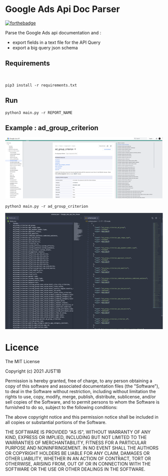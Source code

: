 # Google Ads Api Doc Parser

[![forthebadge](https://forthebadge.com/images/badges/made-with-python.svg)](https://forthebadge.com)

Parse the Google Ads api documentation and :

- export fields in a text file for the API Query
- export a big query json schema

## Requirements

<br>

    pip3 install -r requirements.txt

## Run

    python3 main.py -r REPORT_NAME

## Example : ad_group_criterion

![index](https://github.com/Just1B/google-ads-api-doc-parser/raw/master/images/example.png)

    python3 main.py -r ad_group_criterion

![index](https://github.com/Just1B/google-ads-api-doc-parser/raw/master/images/outputs.png)

# Licence

The MIT License

Copyright (c) 2021 JUST1B

Permission is hereby granted, free of charge, to any person obtaining a copy
of this software and associated documentation files (the "Software"), to deal
in the Software without restriction, including without limitation the rights
to use, copy, modify, merge, publish, distribute, sublicense, and/or sell
copies of the Software, and to permit persons to whom the Software is
furnished to do so, subject to the following conditions:

The above copyright notice and this permission notice shall be included in
all copies or substantial portions of the Software.

THE SOFTWARE IS PROVIDED "AS IS", WITHOUT WARRANTY OF ANY KIND, EXPRESS OR
IMPLIED, INCLUDING BUT NOT LIMITED TO THE WARRANTIES OF MERCHANTABILITY,
FITNESS FOR A PARTICULAR PURPOSE AND NONINFRINGEMENT. IN NO EVENT SHALL THE
AUTHORS OR COPYRIGHT HOLDERS BE LIABLE FOR ANY CLAIM, DAMAGES OR OTHER
LIABILITY, WHETHER IN AN ACTION OF CONTRACT, TORT OR OTHERWISE, ARISING FROM,
OUT OF OR IN CONNECTION WITH THE SOFTWARE OR THE USE OR OTHER DEALINGS IN
THE SOFTWARE.
